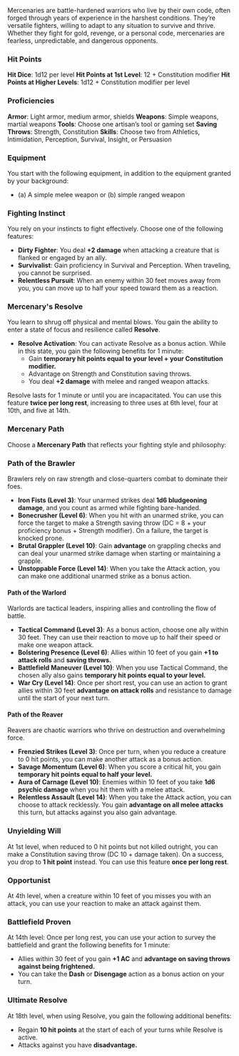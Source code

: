 Mercenaries are battle-hardened warriors who live by their own code, often forged through years of experience in the harshest conditions. They’re versatile fighters, willing to adapt to any situation to survive and thrive. Whether they fight for gold, revenge, or a personal code, mercenaries are fearless, unpredictable, and dangerous opponents.

### Hit Points
**Hit Dice**: 1d12 per level
**Hit Points at 1st Level**: 12 + Constitution modifier
**Hit Points at Higher Levels**: 1d12 + Constitution modifier per level

### Proficiencies
**Armor**: Light armor, medium armor, shields
**Weapons**: Simple weapons, martial weapons
**Tools**: Choose one artisan’s tool or gaming set
**Saving Throws**: Strength, Constitution
**Skills**: Choose two from Athletics, Intimidation, Perception, Survival, Insight, or Persuasion

### Equipment
You start with the following equipment, in addition to the equipment granted by your background:
- (a) A simple melee weapon or (b) simple ranged weapon

### Fighting Instinct
You rely on your instincts to fight effectively. Choose one of the following features:
- **Dirty Fighter**: You deal **+2 damage** when attacking a creature that is flanked or engaged by an ally.
- **Survivalist**: Gain proficiency in Survival and Perception. When traveling, you cannot be surprised.
- **Relentless Pursuit**: When an enemy within 30 feet moves away from you, you can move up to half your speed toward them as a reaction.

### Mercenary's Resolve
You learn to shrug off physical and mental blows. You gain the ability to enter a state of focus and resilience called **Resolve**.

- **Resolve Activation**: You can activate Resolve as a bonus action. While in this state, you gain the following benefits for 1 minute:
    - Gain **temporary hit points equal to your level + your Constitution modifier.**
    - Advantage on Strength and Constitution saving throws.
    - You deal **+2 damage** with melee and ranged weapon attacks.

Resolve lasts for 1 minute or until you are incapacitated. You can use this feature **twice per long rest**, increasing to three uses at 6th level, four at 10th, and five at 14th.

### Mercenary Path
Choose a **Mercenary Path** that reflects your fighting style and philosophy:
### Path of the Brawler
Brawlers rely on raw strength and close-quarters combat to dominate their foes.
- **Iron Fists (Level 3)**: Your unarmed strikes deal **1d6 bludgeoning damage**, and you count as armed while fighting bare-handed.
- **Bonecrusher (Level 6)**: When you hit with an unarmed strike, you can force the target to make a Strength saving throw (DC = 8 + your proficiency bonus + Strength modifier). On a failure, the target is knocked prone.
- **Brutal Grappler (Level 10)**: Gain **advantage** on grappling checks and can deal your unarmed strike damage when starting or maintaining a grapple.
- **Unstoppable Force (Level 14)**: When you take the Attack action, you can make one additional unarmed strike as a bonus action.

#### Path of the Warlord
Warlords are tactical leaders, inspiring allies and controlling the flow of battle.
- **Tactical Command (Level 3)**: As a bonus action, choose one ally within 30 feet. They can use their reaction to move up to half their speed or make one weapon attack.
- **Bolstering Presence (Level 6)**: Allies within 10 feet of you gain **+1 to attack rolls** and **saving throws.**
- **Battlefield Maneuver (Level 10)**: When you use Tactical Command, the chosen ally also gains **temporary hit points equal to your level.**
- **War Cry (Level 14)**: Once per short rest, you can use an action to grant allies within 30 feet **advantage on attack rolls** and resistance to damage until the start of your next turn.


#### Path of the Reaver
Reavers are chaotic warriors who thrive on destruction and overwhelming force.
- **Frenzied Strikes (Level 3)**: Once per turn, when you reduce a creature to 0 hit points, you can make another attack as a bonus action.
- **Savage Momentum (Level 6)**: When you score a critical hit, you gain **temporary hit points equal to half your level.**
- **Aura of Carnage (Level 10)**: Enemies within 10 feet of you take **1d6 psychic damage** when you hit them with a melee attack.
- **Relentless Assault (Level 14)**: When you take the Attack action, you can choose to attack recklessly. You gain **advantage on all melee attacks** this turn, but attacks against you also gain advantage.

### Unyielding Will
At 1st level, when reduced to 0 hit points but not killed outright, you can make a Constitution saving throw (DC 10 + damage taken). On a success, you drop to **1 hit point** instead. You can use this feature **once per long rest**.

### Opportunist
At 4th level, when a creature within 10 feet of you misses you with an attack, you can use your reaction to make an attack against them.


### Battlefield Proven
At 14th level: Once per long rest, you can use your action to survey the battlefield and grant the following benefits for 1 minute:

- Allies within 30 feet of you gain **+1 AC** and **advantage on saving throws against being frightened.**
- You can take the **Dash** or **Disengage** action as a bonus action on your turn.


### Ultimate Resolve
At 18th level, when using Resolve, you gain the following additional benefits:
- Regain **10 hit points** at the start of each of your turns while Resolve is active.
- Attacks against you have **disadvantage.**
